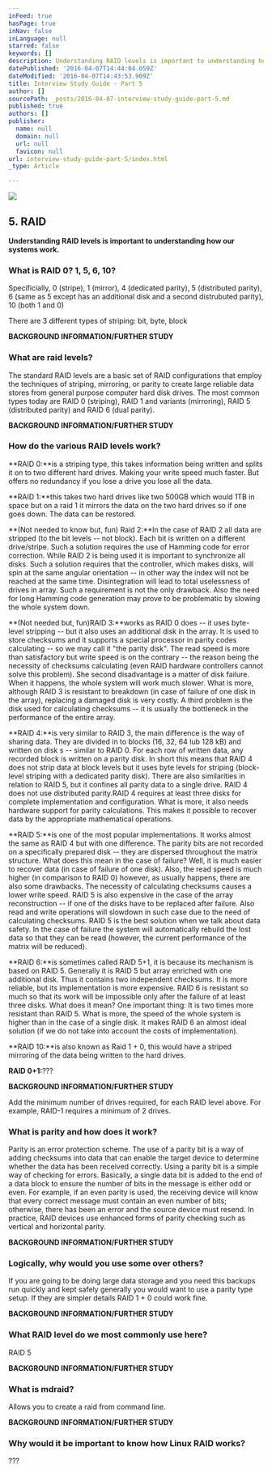 ```yaml
---
inFeed: true
hasPage: true
inNav: false
inLanguage: null
starred: false
keywords: []
description: Understanding RAID levels is important to understanding how our systems work.
datePublished: '2016-04-07T14:44:04.059Z'
dateModified: '2016-04-07T14:43:53.909Z'
title: Interview Study Guide - Part 5
author: []
sourcePath: _posts/2016-04-07-interview-study-guide-part-5.md
published: true
authors: []
publisher:
  name: null
  domain: null
  url: null
  favicon: null
url: interview-study-guide-part-5/index.html
_type: Article

---
```

![](https://the-grid-user-content.s3-us-west-2.amazonaws.com/de023f8d-c6a1-47ef-b933-405a2e2616ca.jpg)

## 5\. RAID

**Understanding RAID levels is important to understanding how our systems work.**

### What is RAID 0? 1, 5, 6, 10?

Specificially, 0 (stripe), 1 (mirror), 4 (dedicated parity), 5 (distributed parity), 6 (same as 5 except has an additional disk and a second distrubuted parity), 10 (both 1 and 0)

There are 3 different types of striping: bit, byte, block

**BACKGROUND INFORMATION/FURTHER STUDY**

### What are raid levels?

The standard RAID levels are a basic set of RAID configurations that employ the techniques of striping, mirroring, or parity to create large reliable data stores from general purpose computer hard disk drives. The most common types today are RAID 0 (striping), RAID 1 and variants (mirroring), RAID 5 (distributed parity) and RAID 6 (dual parity).

**BACKGROUND INFORMATION/FURTHER STUDY**

### How do the various RAID levels work?

**RAID 0:**is a striping type, this takes information being written and splits it on to two different hard drives. Making your write speed much faster. But offers no redundancy if you lose a drive you lose all the data.

**RAID 1:**this takes two hard drives like two 500GB which would 1TB in space but on a raid 1 it mirrors the data on the two hard drives so if one goes down. The data can be restored.

**(Not needed to know but, fun) Raid 2:**In the case of RAID 2 all data are stripped (to the bit levels -- not block). Each bit is written on a different drive/stripe. Such a solution requires the use of Hamming code for error correction. While RAID 2 is being used it is important to synchronize all disks. Such a solution requires that the controller, which makes disks, will spin at the same angular orientation -- in other way the index will not be reached at the same time. Disintegration will lead to total uselessness of drives in array. Such a requirement is not the only drawback. Also the need for long Hamming code generation may prove to be problematic by slowing the whole system down.

**(Not needed but, fun)RAID 3:**works as RAID 0 does -- it uses byte-level stripping -- but it also uses an additional disk in the array. It is used to store checksums and it supports a special processor in parity codes calculating -- so we may call it "the parity disk". The read speed is more than satisfactory but write speed is on the contrary -- the reason being the necessity of checksums calculating (even RAID hardware controllers cannot solve this problem). She second disadvantage is a matter of disk failure. When it happens, the whole system will work much slower. What is more, although RAID 3 is resistant to breakdown (in case of failure of one disk in the array), replacing a damaged disk is very costly. A third problem is the disk used for calculating checksums -- it is usually the bottleneck in the performance of the entire array.

**RAID 4:**is very similar to RAID 3, the main difference is the way of sharing data. They are divided in to blocks (16, 32, 64 lub 128 kB) and written on disk s -- similar to RAID 0\. For each row of written data, any recorded block is written on a parity disk. In short this means that RAID 4 does not strip data at block levels but it uses byte levels for striping (block-level striping with a dedicated parity disk). There are also similarities in relation to RAID 5, but it confines all parity data to a single drive. RAID 4 does not use distributed parity.RAID 4 requires at least three disks for complete implementation and configuration. What is more, it also needs hardware support for parity calculations. This makes it possible to recover data by the appropriate mathematical operations.

**RAID 5:**is one of the most popular implementations. It works almost the same as RAID 4 but with one difference. The parity bits are not recorded on a specifically prepared disk -- they are dispersed throughout the matrix structure. What does this mean in the case of failure? Well, it is much easier to recover data (in case of failure of one disk). Also, the read speed is much higher (in comparison to RAID 0) however, as usually happens, there are also some drawbacks. The necessity of calculating checksums causes a lower write speed. RAID 5 is also expensive in the case of the array reconstruction -- if one of the disks have to be replaced after failure. Also read and write operations will slowdown in such case due to the need of calculating checksums. RAID 5 is the best solution when we talk about data safety. In the case of failure the system will automatically rebuild the lost data so that they can be read (however, the current performance of the matrix will be reduced).

**RAID 6:**is sometimes called RAID 5+1, it is because its mechanism is based on RAID 5\. Generally it is RAID 5 but array enriched with one additional disk. Thus it contains two independent checksums. It is more reliable, but its implementation is more expensive. RAID 6 is resistant so much so that its work will be impossible only after the failure of at least three disks. What does it mean? One important thing: It is two times more resistant than RAID 5\. What is more, the speed of the whole system is higher than in the case of a single disk. It makes RAID 6 an almost ideal solution (if we do not take into account the costs of implementation).

**RAID 10:**is also known as Raid 1 + 0, this would have a striped mirroring of the data being written to the hard drives.

**RAID 0+1:**???

**BACKGROUND INFORMATION/FURTHER STUDY**

Add the minimum number of drives required, for each RAID level above. For example, RAID-1 requires a minimum of 2 drives.

### What is parity and how does it work?

Parity is an error protection scheme. The use of a parity bit is a way of adding checksums into data that can enable the target device to determine whether the data has been received correctly. Using a parity bit is a simple way of checking for errors. Basically, a single data bit is added to the end of a data block to ensure the number of bits in the message is either odd or even. For example, if an even parity is used, the receiving device will know that every correct message must contain an even number of bits; otherwise, there has been an error and the source device must resend. In practice, RAID devices use enhanced forms of parity checking such as vertical and horizontal parity.

**BACKGROUND INFORMATION/FURTHER STUDY**

### Logically, why would you use some over others?

If you are going to be doing large data storage and you need this backups run quickly and kept safely generally you would want to use a parity type setup. If they are simpler details RAID 1 + 0 could work fine.

**BACKGROUND INFORMATION/FURTHER STUDY**

### What RAID level do we most commonly use here?

RAID 5

**BACKGROUND INFORMATION/FURTHER STUDY**

### What is mdraid?

Allows you to create a raid from command line.

**BACKGROUND INFORMATION/FURTHER STUDY**

### Why would it be important to know how Linux RAID works?

???